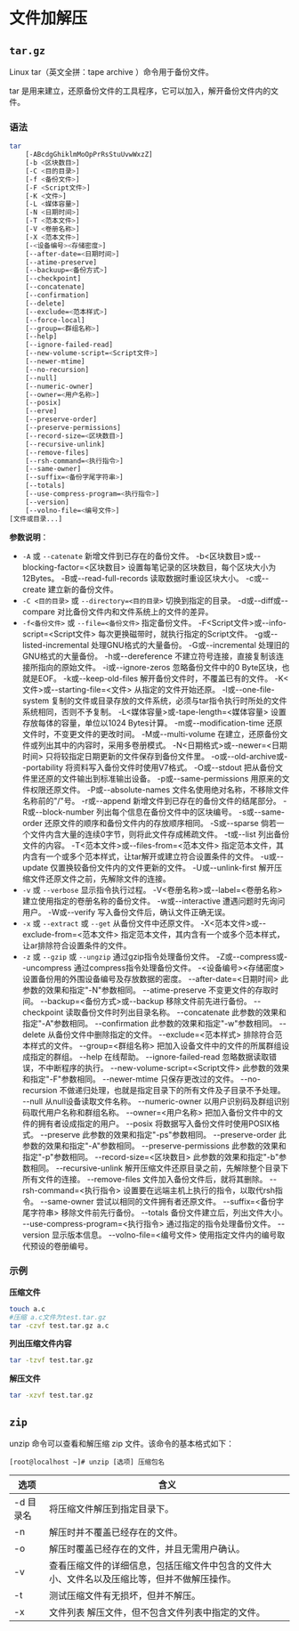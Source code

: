 # 文件加解压

## `tar.gz`

Linux tar（英文全拼：tape archive ）命令用于备份文件。

tar 是用来建立，还原备份文件的工具程序，它可以加入，解开备份文件内的文件。

### 语法

```bash
tar 
    [-ABcdgGhiklmMoOpPrRsStuUvwWxzZ]
    [-b <区块数目>]
    [-C <目的目录>]
    [-f <备份文件>]
    [-F <Script文件>]
    [-K <文件>]
    [-L <媒体容量>]
    [-N <日期时间>]
    [-T <范本文件>]
    [-V <卷册名称>]
    [-X <范本文件>]
    [-<设备编号><存储密度>]
    [--after-date=<日期时间>]
    [--atime-preserve]
    [--backuup=<备份方式>]
    [--checkpoint]
    [--concatenate]
    [--confirmation]
    [--delete]
    [--exclude=<范本样式>]
    [--force-local]
    [--group=<群组名称>]
    [--help]
    [--ignore-failed-read]
    [--new-volume-script=<Script文件>]
    [--newer-mtime]
    [--no-recursion]
    [--null]
    [--numeric-owner]
    [--owner=<用户名称>]
    [--posix]
    [--erve]
    [--preserve-order]
    [--preserve-permissions]
    [--record-size=<区块数目>]
    [--recursive-unlink]
    [--remove-files]
    [--rsh-command=<执行指令>]
    [--same-owner]
    [--suffix=<备份字尾字符串>]
    [--totals]
    [--use-compress-program=<执行指令>]
    [--version]
    [--volno-file=<编号文件>]
[文件或目录...]
```

**参数说明**：

- `-A` 或 `--catenate` 新增文件到已存在的备份文件。
-b<区块数目>或--blocking-factor=<区块数目> 设置每笔记录的区块数目，每个区块大小为12Bytes。
-B或--read-full-records 读取数据时重设区块大小。
-c或--create 建立新的备份文件。
- `-C <目的目录>` 或 `--directory=<目的目录>` 切换到指定的目录。
-d或--diff或--compare 对比备份文件内和文件系统上的文件的差异。
- `-f<备份文件>` 或 `--file=<备份文件>` 指定备份文件。
-F<Script文件>或--info-script=<Script文件> 每次更换磁带时，就执行指定的Script文件。
-g或--listed-incremental 处理GNU格式的大量备份。
-G或--incremental 处理旧的GNU格式的大量备份。
-h或--dereference 不建立符号连接，直接复制该连接所指向的原始文件。
-i或--ignore-zeros 忽略备份文件中的0 Byte区块，也就是EOF。
-k或--keep-old-files 解开备份文件时，不覆盖已有的文件。
-K<文件>或--starting-file=<文件> 从指定的文件开始还原。
-l或--one-file-system 复制的文件或目录存放的文件系统，必须与tar指令执行时所处的文件系统相同，否则不予复制。
-L<媒体容量>或-tape-length=<媒体容量> 设置存放每体的容量，单位以1024 Bytes计算。
-m或--modification-time 还原文件时，不变更文件的更改时间。
-M或--multi-volume 在建立，还原备份文件或列出其中的内容时，采用多卷册模式。
-N<日期格式>或--newer=<日期时间> 只将较指定日期更新的文件保存到备份文件里。
-o或--old-archive或--portability 将资料写入备份文件时使用V7格式。
-O或--stdout 把从备份文件里还原的文件输出到标准输出设备。
-p或--same-permissions 用原来的文件权限还原文件。
-P或--absolute-names 文件名使用绝对名称，不移除文件名称前的"/"号。
-r或--append 新增文件到已存在的备份文件的结尾部分。
-R或--block-number 列出每个信息在备份文件中的区块编号。
-s或--same-order 还原文件的顺序和备份文件内的存放顺序相同。
-S或--sparse 倘若一个文件内含大量的连续0字节，则将此文件存成稀疏文件。
-t或--list 列出备份文件的内容。
-T<范本文件>或--files-from=<范本文件> 指定范本文件，其内含有一个或多个范本样式，让tar解开或建立符合设置条件的文件。
-u或--update 仅置换较备份文件内的文件更新的文件。
-U或--unlink-first 解开压缩文件还原文件之前，先解除文件的连接。
- `-v` 或 `--verbose` 显示指令执行过程。
-V<卷册名称>或--label=<卷册名称> 建立使用指定的卷册名称的备份文件。
-w或--interactive 遭遇问题时先询问用户。
-W或--verify 写入备份文件后，确认文件正确无误。
- `-x` 或 `--extract` 或 `--get` 从备份文件中还原文件。
-X<范本文件>或--exclude-from=<范本文件> 指定范本文件，其内含有一个或多个范本样式，让ar排除符合设置条件的文件。
- `-z` 或 `--gzip` 或 `--ungzip` 通过gzip指令处理备份文件。
-Z或--compress或--uncompress 通过compress指令处理备份文件。
-<设备编号><存储密度> 设置备份用的外围设备编号及存放数据的密度。
--after-date=<日期时间> 此参数的效果和指定"-N"参数相同。
--atime-preserve 不变更文件的存取时间。
--backup=<备份方式>或--backup 移除文件前先进行备份。
--checkpoint 读取备份文件时列出目录名称。
--concatenate 此参数的效果和指定"-A"参数相同。
--confirmation 此参数的效果和指定"-w"参数相同。
--delete 从备份文件中删除指定的文件。
--exclude=<范本样式> 排除符合范本样式的文件。
--group=<群组名称> 把加入设备文件中的文件的所属群组设成指定的群组。
--help 在线帮助。
--ignore-failed-read 忽略数据读取错误，不中断程序的执行。
--new-volume-script=<Script文件> 此参数的效果和指定"-F"参数相同。
--newer-mtime 只保存更改过的文件。
--no-recursion 不做递归处理，也就是指定目录下的所有文件及子目录不予处理。
--null 从null设备读取文件名称。
--numeric-owner 以用户识别码及群组识别码取代用户名称和群组名称。
--owner=<用户名称> 把加入备份文件中的文件的拥有者设成指定的用户。
--posix 将数据写入备份文件时使用POSIX格式。
--preserve 此参数的效果和指定"-ps"参数相同。
--preserve-order 此参数的效果和指定"-A"参数相同。
--preserve-permissions 此参数的效果和指定"-p"参数相同。
--record-size=<区块数目> 此参数的效果和指定"-b"参数相同。
--recursive-unlink 解开压缩文件还原目录之前，先解除整个目录下所有文件的连接。
--remove-files 文件加入备份文件后，就将其删除。
--rsh-command=<执行指令> 设置要在远端主机上执行的指令，以取代rsh指令。
--same-owner 尝试以相同的文件拥有者还原文件。
--suffix=<备份字尾字符串> 移除文件前先行备份。
--totals 备份文件建立后，列出文件大小。
--use-compress-program=<执行指令> 通过指定的指令处理备份文件。
--version 显示版本信息。
--volno-file=<编号文件> 使用指定文件内的编号取代预设的卷册编号。

### 示例

**压缩文件**

```bash
touch a.c
#压缩 a.c文件为test.tar.gz
tar -czvf test.tar.gz a.c
```

**列出压缩文件内容**

```bash
tar -tzvf test.tar.gz
```

**解压文件**

```bash
tar -xzvf test.tar.gz
```

## `zip`

unzip 命令可以查看和解压缩 zip 文件。该命令的基本格式如下：

```shell
[root@localhost ~]# unzip [选项] 压缩包名
```

|选项|	含义|
|---|---|
|-d 目录名|	将压缩文件解压到指定目录下。|
|-n|	解压时并不覆盖已经存在的文件。|
|-o	|解压时覆盖已经存在的文件，并且无需用户确认。|
|-v|	查看压缩文件的详细信息，包括压缩文件中包含的文件大小、文件名以及压缩比等，但并不做解压操作。|
|-t	|测试压缩文件有无损坏，但并不解压。|
|-x| 文件列表	解压文件，但不包含文件列表中指定的文件。|
